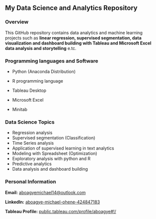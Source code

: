 <h2>My Data Science and Analytics Repository</h2>



<h3>Overview</h3>

This GitHub repository contains data analytics and machine learning projects such as **linear regression, supervised segmentation, data visualization and dashboard building with Tableau and Microsoft Excel data analysis and storytelling** e.tc.



<h3>Programming languages and Software</h3>

* Python (Anaconda Distribution)

* R programming language

* Tableau Desktop

* Microsoft Excel

* Minitab

  

<h3>Data Science Topics</h3>

* Regression analysis
* Supervised segmentation (Classification)
* Time Series analysis
* Application of supervised learning in text analytics
* Modeling with Spreadsheet (Optimization)
* Exploratory analysis with python and R
* Predictive analytics
* Data analysis and dashboard building



<h3> Personal Information</h3>

**Email:** aboagyemichael14@outlook.com

**LinkedIn:** [aboagye-michael-ohene-424847183](https://www.linkedin.com/in/aboagye-michael-ohene-424847183)

**Tableau Profile:** [public.tableau.com/profile/aboagye#!/](https://public.tableau.com/profile/aboagye#!/)



